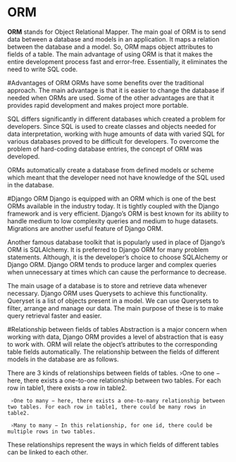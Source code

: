 # ORM
**ORM** stands for Object Relational Mapper. The main goal of ORM is to send data between a database and models in an application. 
It maps a relation between the database and a model. So, ORM maps object attributes to fields of a table.
The main advantage of using ORM is that it makes the entire development process fast and error-free. Essentially, it eliminates the need to write SQL code.

#Advantages of ORM
ORMs have some benefits over the traditional approach. The main advantage is that it is easier to change the database if needed when ORMs are used. Some of the other advantages are that it provides rapid development and makes project more portable.

SQL differs significantly in different databases which created a problem for developers. Since SQL is used to create classes and objects needed for data interpretation, working with huge amounts of data with varied SQL for various databases proved to be difficult for developers. To overcome the problem of hard-coding database entries, the concept of ORM was developed.

ORMs automatically create a database from defined models or scheme which meant that the developer need not have knowledge of the SQL used in the database.

#Django ORM
Django is equipped with an ORM which is one of the best ORMs available in the industry today. It is tightly coupled with the Django framework and is very efficient. Django’s ORM is best known for its ability to handle medium to low complexity queries and medium to huge datasets. Migrations are another useful feature of Django ORM.

Another famous database toolkit that is popularly used in place of Django’s ORM is SQLAlchemy. It is preferred to Django ORM for many problem statements. Although, it is the developer’s choice to choose SQLAlchemy or Django ORM. Django ORM tends to produce larger and complex queries when unnecessary at times which can cause the performance to decrease.

The main usage of a database is to store and retrieve data whenever necessary. Django ORM uses Querysets to achieve this functionality. Queryset is a list of objects present in a model. We can use Querysets to filter, arrange and manage our data. The main purpose of these is to make query retrieval faster and easier.

#Relationship between fields of tables
Abstraction is a major concern when working with data, Django ORM provides a level of abstraction that is easy to work with. ORM will relate the object’s attributes to the corresponding table fields automatically. The relationship between the fields of different models in the database are as follows.

There are 3 kinds of relationships between fields of tables.
     ›One to one − here, there exists a one-to-one relationship between two tables. For each row in table1, there exists a row in table2.

     ›One to many − here, there exists a one-to-many relationship between two tables. For each row in table1, there could be many rows in table2.

     ›Many to many − In this relationship, for one id, there could be multiple rows in two tables.

These relationships represent the ways in which fields of different tables can be linked to each other.
